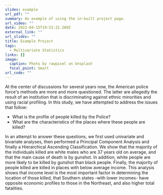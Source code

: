 ```yaml
---
slides: example
url_pdf: ""
summary: An example of using the in-built project page.
url_video: ""
date: 2022-04-15T19:53:22.209Z
external_link: ""
url_slides: ""
title: Example Project
tags:
  - Multivariate Statistics
links: []
image:
  caption: Photo by rawpixel on Unsplash
  focal_point: Smart
url_code: ""
---
```

At the center of discussions for several years now, the American police force's methods are more and more questioned. The latter are allegedly the result of an institution that is discriminating against ethnic minorities and using racial profiling.
In this study, we have attempted to address the issues that follow:

* What is the profile of people killed by the Police?
* What are the characteristics of the places where these people are killed?

In an attempt to answer these questions, we first used univariate and bivariate analyses, then performed a Principal Component Analysis and finally a Hierarchical Ascending Classification.
We show that the majority of the individuals killed are white males who are 37 years old on average, and that the main cause of death is by gunshot. In addition, white people are more likely to be killed by gunshot than black people. Finally, the majority of people killed are killed in places with below average income.
This analysis shows that income level is the most important factor in determining the location of those killed, that Southern states -with lower incomes- have opposite economic profiles to those in the Northeast, and also higher total fatalities.